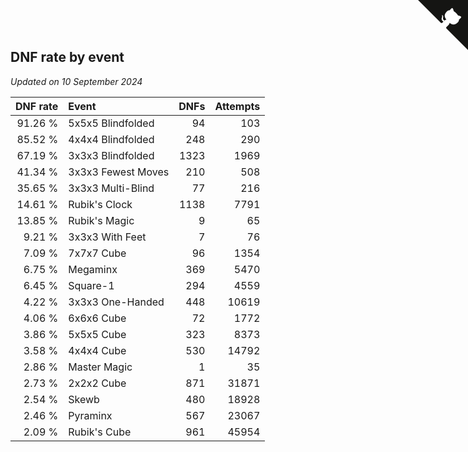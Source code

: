 ## DNF rate by event

*Updated on 10 September 2024*

| DNF rate | Event | DNFs | Attempts |
| ---: | :--- | ---: | ---: |
| 91.26 % | 5x5x5 Blindfolded | 94 | 103 |
| 85.52 % | 4x4x4 Blindfolded | 248 | 290 |
| 67.19 % | 3x3x3 Blindfolded | 1323 | 1969 |
| 41.34 % | 3x3x3 Fewest Moves | 210 | 508 |
| 35.65 % | 3x3x3 Multi-Blind | 77 | 216 |
| 14.61 % | Rubik's Clock | 1138 | 7791 |
| 13.85 % | Rubik's Magic | 9 | 65 |
| 9.21 % | 3x3x3 With Feet | 7 | 76 |
| 7.09 % | 7x7x7 Cube | 96 | 1354 |
| 6.75 % | Megaminx | 369 | 5470 |
| 6.45 % | Square-1 | 294 | 4559 |
| 4.22 % | 3x3x3 One-Handed | 448 | 10619 |
| 4.06 % | 6x6x6 Cube | 72 | 1772 |
| 3.86 % | 5x5x5 Cube | 323 | 8373 |
| 3.58 % | 4x4x4 Cube | 530 | 14792 |
| 2.86 % | Master Magic | 1 | 35 |
| 2.73 % | 2x2x2 Cube | 871 | 31871 |
| 2.54 % | Skewb | 480 | 18928 |
| 2.46 % | Pyraminx | 567 | 23067 |
| 2.09 % | Rubik's Cube | 961 | 45954 |


<a href="https://github.com/simonkellly/wca_statistics_ireland" class="github-corner" aria-label="View source on Github"><svg width="80" height="80" viewBox="0 0 250 250" style="fill:#151513; color:#fff; position: absolute; top: 0; border: 0; right: 0;" aria-hidden="true"><path d="M0,0 L115,115 L130,115 L142,142 L250,250 L250,0 Z"></path><path d="M128.3,109.0 C113.8,99.7 119.0,89.6 119.0,89.6 C122.0,82.7 120.5,78.6 120.5,78.6 C119.2,72.0 123.4,76.3 123.4,76.3 C127.3,80.9 125.5,87.3 125.5,87.3 C122.9,97.6 130.6,101.9 134.4,103.2" fill="currentColor" style="transform-origin: 130px 106px;" class="octo-arm"></path><path d="M115.0,115.0 C114.9,115.1 118.7,116.5 119.8,115.4 L133.7,101.6 C136.9,99.2 139.9,98.4 142.2,98.6 C133.8,88.0 127.5,74.4 143.8,58.0 C148.5,53.4 154.0,51.2 159.7,51.0 C160.3,49.4 163.2,43.6 171.4,40.1 C171.4,40.1 176.1,42.5 178.8,56.2 C183.1,58.6 187.2,61.8 190.9,65.4 C194.5,69.0 197.7,73.2 200.1,77.6 C213.8,80.2 216.3,84.9 216.3,84.9 C212.7,93.1 206.9,96.0 205.4,96.6 C205.1,102.4 203.0,107.8 198.3,112.5 C181.9,128.9 168.3,122.5 157.7,114.1 C157.9,116.9 156.7,120.9 152.7,124.9 L141.0,136.5 C139.8,137.7 141.6,141.9 141.8,141.8 Z" fill="currentColor" class="octo-body"></path></svg></a><style>.github-corner:hover .octo-arm{animation:octocat-wave 560ms ease-in-out}@keyframes octocat-wave{0%,100%{transform:rotate(0)}20%,60%{transform:rotate(-25deg)}40%,80%{transform:rotate(10deg)}}@media (max-width:500px){.github-corner:hover .octo-arm{animation:none}.github-corner .octo-arm{animation:octocat-wave 560ms ease-in-out}}</style>
